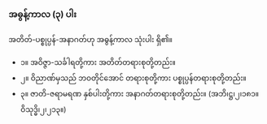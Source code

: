 ### အဓွန့်ကာလ (၃) ပါး

အတိတ်-ပစ္စုပ္ပန်-အနာဂတ်ဟု အဓွန့်ကာလ သုံးပါး ရှိ၏။

- ၁။ အဝိဇ္ဇာ-သင်္ခါရတို့ကား အတိတ်တရားစုတို့တည်း။
- ၂။ ဝိညာဏ်မှသည် ဘဝတိုင်အောင် တရားစုတို့ကား ပစ္စုပ္ပန်တရားစုတို့တည်း။
- ၃။ ဇာတိ-ဇရာမရဏ နှစ်ပါးတို့ကား အနာဂတ်တရားစုတို့တည်း။ (အဘိ၊ဋ္ဌ၊၂၊၁၈၁။ ဝိသုဒ္ဓိ၊၂၊၂၁၃။)